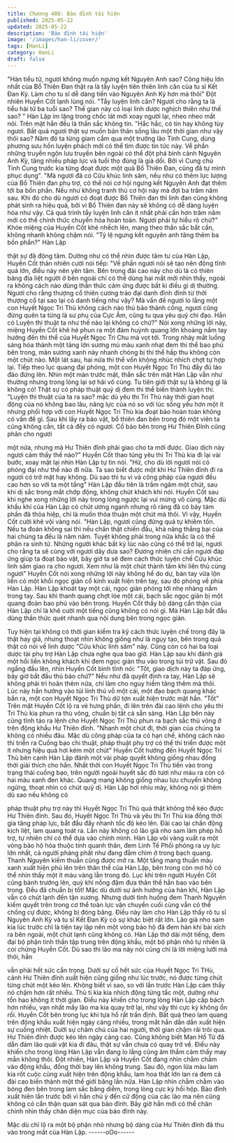 ```yaml
---
title: Chương 488: Bảo đỉnh tái hiện
published: 2025-05-22
updated: 2025-05-22
description: 'Bảo đỉnh tái hiện'
image: '/images/han-li/cover/'
tags: [HanLi]
category: HanLi
draft: false
---
```


"Hàn tiểu tử, ngươi không muốn ngưng kết Nguyên Anh sao?
Công hiệu lớn nhất của Bổ Thiên Đan thật ra là tẩy luyện tiên
thiên linh căn của tu sĩ Kết Đan Kỳ. Làm cho tu sĩ dễ dàng tiến
vào Nguyên Anh Kỳ hơn mà thôi" Đột nhiên Huyền Cốt lạnh lùng
nói.
"Tẩy luyện linh căn? Ngươi cho rằng ta là tiểu hài tử ba tuổi sao?
Thế gian này có loại linh dược nghịch thiên như thế sao? " Hàn
Lập im lặng trong chốc lát mới xoay người lại, nheo nheo mắt nói.
Trên mặt hắn đều là thần sắc không tin.
"Hắc hắc, có tin hay không tùy ngươi. Bất quá ngươi thật sự muốn
bản thân sống lâu một thời gian như vậy thôi sao? Năm đó ta
từng giam cầm qua một trưởng lão Tinh Cung, dùng phương sưu
hồn luyện phách mới có thể tìm được tin tức này. Về phần những
truyền ngôn lưu truyền bên ngoài có thể đột phá bình cảnh
Nguyên Anh Kỳ, tăng nhiều pháp lực và tuổi thọ đúng là giả dối.
Bởi vì Cung chủ Tinh Cung trước kia từng đoạt được một quả Bổ
Thiên Đan, cũng đã tự mình phục dụng".
"Mà ngươi đã có Cửu khúc linh sâm, nếu như có thêm lực lượng
của Bổ Thiên đan phụ trợ, có thể nói cơ hội ngưng kết Nguyên
Anh đạt thêm tới ba bốn phần. Nếu như không tranh thủ cơ hội
này mà đợi ba trăm năm sau. Khi đó cho dù ngươi có đoạt được
Bổ Thiên đan thì linh đan cũng không phát sinh ra hiệu quả, bởi vì
Bổ Thiên đan này sẽ không có dễ dàng luyện hóa như vậy. Cả
quá trình tẩy luyện linh căn ít nhất phải cần hơn trăm năm mới có
thể chính thức chuyển hóa hoàn toàn. Ngươi phải tự hiễu rõ
chứ?" Khóe miệng của Huyền Cốt khẻ nhếch lên, mang theo thần
sắc bất cần, không nhanh không chậm nói.
"Tỷ lệ ngưng kết nguyên anh tăng thêm ba bốn phần?" Hàn Lập

thật sự đã động tâm.
Dường như có thể nhìn được tâm tư của Hàn Lập, Huyền Cốt
thản nhiên cười nói tiếp:
"Về phần ngươi nói sẽ tạo nên động tĩnh quá lớn, điều này nên
yên tâm. Bên trong đài cao này cho dù là có thiên băng địa liệt
người ở bên ngoài chỉ có thể dùng hai mắt mới nhìn thấy, ngoài ra
không cách nào dùng thần thức cảm ứng được bất kì điều gì dị
thường. Ngươi cho rằng thượng cổ thiên cương tráo đại danh đỉnh
đỉnh từ thời thượng cổ tại sao lại có danh tiếng như vậy? Mà vấn
đề ngươi lo lắng một con Huyết Ngọc Tri Thù không cách nào thủ
bảo thành công, ngươi cũng đừng quên ta từng là sư phụ của
Cực Âm, cũng tu qua yêu quỷ chi đạo. Hắn có Luyện thi thuật ta
như thế nào lại không có chứ?"
Nói xong những lời này, miệng Huyền Cốt khẽ hé phun ra một
đám huỳnh quang lớn khoảng nắm tay hướng đến thi thể của
Huyết Ngọc Tri Chu mà vọt tới.
Trong nháy mắt luồng sáng hóa thành một tảng lớn sương mù
màu xanh nhạt đem thi thể bao phủ bên trong, màn sương xanh
này nhanh chóng bị thi thể hấp thu không còn một chút nào.
Một lát sau, hai nửa thi thể vốn không nhúc nhích chợt tự hợp lại.
Tiếp theo lục quang đại phóng, một con Huyết Ngọc Tri Thù đầy
đủ lảo đảo đứng lên.
Nhìn một màn trước mặt, thần sắc trên mặt Hàn Lập vẫn như
thường nhưng trong lòng lại sợ hãi vô cùng.
Tu tiên giới thật sự là không gì là không có! Thật sự có pháp thuật
quỷ dị đem thi thể biến thành luyện thi.
"Luyện thi thuật của ta ra sao? mặc dù yêu thi Tri Thù này thời
gian hoạt động của nó không bao lâu, năng lực của nó so với lúc
sống yếu hơn một ít nhưng phối hợp với con Huyết Ngọc Tri Thù
kia đoạt bảo hoàn toàn không có vấn đề gì. Sau khi lấy ra bảo vật,
bổ thiên đan bên trong đó một viên ta cũng không cần, tất cả đềy
có ngươi. Cổ bảo bên trong Hư Thiên Đỉnh cũng phân cho ngươi

một nửa, nhưng mà Hư Thiên đỉnh phải giao cho ta mới được.
Giao dịch này ngươi cảm thấy thế nào?" Huyền Cốt thao túng yêu
thi Tri Thù kia đi lại vài bước, xoay mặt lại nhìn Hàn Lập tự tin nói.
"Hừ, cho dù lời ngươi nói có phóng đại như thế nào đi nữa. Ta sao
biết được một khi Hư Thiên đỉnh đi ra ngươi có trở mặt hay không.
Dù sao thì tu vi và công pháp của ngươi đều cao hơn so với ta
một tầng" Hàn Lập đầu tiên là trầm ngâm một chút, sau khi dị sắc
trong mắt chớp động, không chút khách khí nói.
Huyền Cốt sau khi nghe xong những lời này trong lòng ngược lại
vui mừng vô cùng.
Mặc dù khẩu khí của Hàn Lập có chút ương ngạnh nhưng rõ ràng
đã có bảy tám phần đã thỏa hiệp, chỉ là muốn thỏa thuận một chút
mà thôi.
Vì vậy, Huyền Cốt cười khẽ vội vàng nói.
"Hàn Lập, ngươi cũng đừng quá tự khiêm tốn. Nếu ta đoán không
sai thì nếu chân thật chiến đấu, khả năng thắng bại của hai chúng
ta đều là năm năm. Tuyệt không phải trong nữa khắc là có thể
phân ra sinh tử. Những người khác bất kỳ lúc nào cũng có thể trở
lại, ngươi cho rằng ta sẽ cùng với ngươi dây dưa sao? Đương
nhiên chỉ cần ngươi đáp ứng giúp ta đoạt bảo vật, bây giờ ta sẽ
đem cách thức luyện chế Cửu khúc linh sâm giao ra cho ngươi.
Xem như là một chút thành tâm khi liên thủ cùng ngươi" Huyền
Cốt nói xong những lời này không hề do dự, bàn tay vừa lộn liền
có một khối ngọc giản cổ kính xuất hiện trên tay, sau đó phóng về
phía Hàn Lập.
Hàn Lập khoát tay một cái, ngọc giản phóng tới nhẹ nhàng nắm
trong tay. Sau khi thanh quang chợt lóe một cái, bạch sắc ngọc
giản bị một quang đoàn bao phủ vào bên trong.
Huyền Cốt thấy bộ dáng cẩn thận của Hàn Lập chỉ là khẽ cười
một tiếng cũng không có nói gì.
Mà Hàn Lập bắt đầu dùng thần thức quét nhanh qua nội dung bên
trong ngọc giản.

Tuy hiện tại không có thời gian kiểm tra kỹ cách thức luyện chế
trong đây là thật hay giả, nhưng thoạt nhìn không giống như là
ngụy tạo, bên trong quả thật có nói về linh dược "Cửu khúc linh
sâm" này. Cũng còn có hai ba loại dược tài phụ trợ Hàn Lập chưa
nghe qua bao giờ.
Hàn Lập sau khi đánh giá một hồi liền không khách khí đem ngọc
giản thu vào trong túi trữ vật. Sau đó ngẩng đầu lên, nhìn Huyền
Cốt bình tĩnh nói:
"Tốt, giao dịch này ta đáp ứng, bây giờ bắt đầu thủ bảo chứ?"
Nếu như đã quyết định ra tay, Hàn Lập sẽ không phải trì hoãn
thêm nữa, chỉ làm cho nguy hiểm tăng thêm mà thôi.
Lúc này hắn hướng vào túi linh thú vỗ một cái, một đạo bạch
quang khác bắn ra, một con Huyết Ngọc Tri Thù dữ tợn xuất hiện
trước mặt hắn.
"Tốt" Trên mặt Huyền Cốt lộ ra vẻ hưng phấn, đi lên trên đài cao
lệnh cho yêu thi Tri Thù kia phun ra thù võng, chuẩn bị tất cả sẵn
sàng.
Hàn Lập bên này cũng tĩnh táo ra lệnh cho Huyết Ngọc Tri Thù
phun ra bạch sắc thù võng ở trên động khẩu Hư Thiên đỉnh.
"Nhanh một chút đi, thời gian của chúng ta không có nhiều đâu.
Mặc dù công pháp của ta có hạn chế, không cách nào thi triển ra
Cuồng bạo chi thuật, pháp thuật phụ trợ có thể thi triển được một
ít nhưng hiệu quả hơi kém một chút" Huyền Cốt hướng đến Huyết
Ngọc Tri Thù bên cạnh Hàn Lập đánh một vài pháp quyết không
giống nhau đồng thời giải thích cho hắn.
Nhất thời con Huyết Ngọc Tri Thù tiến vào trong trạng thái cuồng
bạo, trên người ngoài huyết sắc đỏ tươi như máu ra còn có hai
màu xanh đen khác. Quang mang không giống nhau lưu chuyển
không ngừng, thoạt nhìn có chút quỷ dị.
Hàn Lập hơi nhíu mày, không nói gì thêm dù sao nếu không có

pháp thuật phụ trợ này thì Huyết Ngọc Tri Thù quả thật không thể
kéo được Hư Thiên đỉnh.
Sau đó, Huyết Ngọc Tri Thù và yêu thi Tri Thù kia đồng thời gia
tăng pháp lực, bắt đầu đẩy nhanh tốc độ kéo lên.
Đài cao lại chấn động kịch liệt, lam quang toát ra.
Lần này không có lão giả nho sam làm phép hỗ trợ, tự nhiên chỉ
có thể dựa vào chính mình.
Hàn Lập vôi vàng xuất ra một vòng bảo hộ hỏa thuộc tính quanh
thân, đem Linh Tế Phối phóng ra uy lực lớn nhất, cả người phảng
phất như đang đắm chìm ở trong bạch quang. Thanh Nguyên
kiếm thuẫn cũng được mở ra.
Một tầng mang thuẩn màu xanh xuất hiện phủ lên trên thân thể
của Hàn Lập, bên trong còn mơ hồ có thể nhìn thấy một ít màu
vàng lẫn trong đó.
Lục khí trên người Huyền Cốt cũng bành trướng lên, quỷ khí nồng
đậm đưa thân thể hắn bao vào bên trong.
Đều đã chuẩn bị tốt!
Mặc dù dưới sự ảnh hưởng của hàn khí, Hàn Lập vẫn có chút
lạnh đến tận xương. Nhưng dưới tình huống đem Thanh Nguyên
kiếm quyết trên trong cơ thể toàn lực vận chuyển cuối cùng vẫn
có thể chống cự được, không bị đóng băng.
Điều này làm cho Hàn Lập thấy rõ tu sĩ Nguyên Anh Kỳ và tu sĩ
Kết Đan Kỳ có sự khác biệt rất lớn. Lão giả nho sam kia lúc trước
chỉ là tiện tay lập nên một vòng bảo hộ đã đem hàn khí bài xích ra
bên ngoài, một chút lạnh cũng không có.
Hàn Lập thở dài một tiếng, đem đại bộ phận tinh thần tập trung
trên động khẩu, một bộ phận nhỏ tự nhiên là coi chừng Huyền
Cốt.
Dù sao thì lão ma này nói cũng chỉ là lời miệng lưỡi mà thôi, hắn

vẫn phải hết sức cẩn trọng.
Dưới sự cố hết sức của Huyết Ngọc Tri THù, cảnh Hư Thiên đỉnh
xuất hiện cũng giống như lúc trước, nó được từng chút từng chút
một kéo lên.
Không biết vì sao, so với lần trước Hàn Lập cảm thấy nó chậm
hơn rất nhiều. Thù ti kia kia nhích động từng tấc một, dường như
tổn hao không ít thời gian.
Điều này khiến cho trong lòng Hàn Lập cấp bách hơn nhiều, vạn
nhất mấy lão ma kia quay trở lại, như vậy thì cực kỳ không ổn rồi.
Huyền Cốt bên trong lục khí tựa hồ rất trấn định. Bất quá theo lam
quang trên động khẩu xuất hiện ngày càng nhiều, trong mắt hắn
dần dần xuất hiện sự cuồng nhiệt.
Dưới sự chăm chú của hai người, thời gian chậm rãi trôi qua. Hư
Thiên đỉnh được kéo lên ngày càng cao.
Cũng không biết Man Hồ Tử đã dẫn đám lão quái vật kia đi đâu,
thật sự vẫn chưa có quay trở về. Điều này khiến cho trong lòng
Hàn Lập vẫn đang lo lắng cũng âm thầm cảm thấy may mắn
không thôi.
Đột nhiên, Hàn Lập và Huyền Cốt đang nhìn chằm chằm vào
động khẩu, đồng thời bay lên không trung.
Sau đó, ngọn lửa màu lam kia rốt cuộc cũng xuất hiện trên động
khẩu, lam hoa thật lớn lan ra đem cả đài cao biến thành một thế
giới băng lần nữa.
Hàn Lập nhìn chằm chằm vào bóng đen bên trong lam sắc băng
diễm, trong lòng cực kỳ hồi hộp.
Bảo đỉnh xuất hiên lần trước bởi vì hắn chú ý đến cử động của
các lão ma nên cũng không có cẩn thận quan sát qua bảo đỉnh.
Bây giờ hắn mới có thể chân chính nhìn thấy chân diện mục của
bảo đỉnh này.

Mặc dù chỉ lộ ra một bộ phận nhỏ nhưng bộ dáng của Hư Thiên
đỉnh đã thu vào trong mắt của Hàn Lập.
------oOo------
